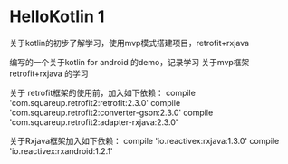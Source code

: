 # HelloKotlin 1
关于kotlin的初步了解学习，使用mvp模式搭建项目，retrofit+rxjava

编写的一个关于kotlin for android 的demo，记录学习 关于mvp框架 retrofit+rxjava 的学习

关于 retrofit框架的使用前，加入如下依赖： 
    compile 'com.squareup.retrofit2:retrofit:2.3.0'
    compile 'com.squareup.retrofit2:converter-gson:2.3.0'
    compile 'com.squareup.retrofit2:adapter-rxjava:2.3.0'
    
关于Rxjava框架加入如下依赖：
 compile 'io.reactivex:rxjava:1.3.0'
 compile 'io.reactivex:rxandroid:1.2.1'
 
 
 
